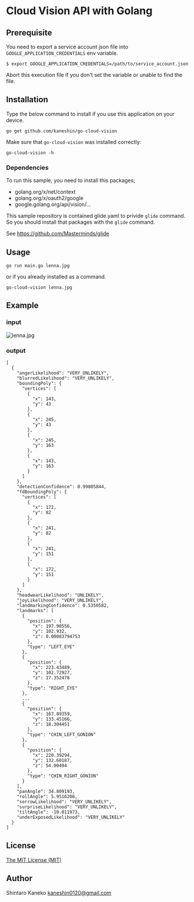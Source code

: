 # Cloud Vision API with Golang

## Prerequisite

You need to export a service account json file into `GOOGLE_APPLICATION_CREDENTIALS` env variable.

```
$ export GOOGLE_APPLICATION_CREDENTIALS=/path/to/service_account.json
```

Abort this execution file if you don't set the variable or unable to find the file.


## Installation

Type the below command to install if you use this application on your device.

```shell
go get github.com/kaneshin/go-cloud-vision
```

Make sure that `go-cloud-vision` was installed correctly:

```shell
go-cloud-vision -h
```

### Dependencies

To run this sample, you need to install this packages;

- golang.org/x/net/context
- golang.org/x/oauth2/google
- google.golang.org/api/vision/...

This sample repository is contained glide.yaml to privide `glide` command. So you should install that packages with the `glide` command.

See https://github.com/Masterminds/glide


## Usage

```shell
go run main.go lenna.jpg
```

or if you already installed as a command.

```shell
go-cloud-vision lenna.jpg
```

## Example

### input

![lenna.jpg](https://raw.githubusercontent.com/kaneshin/go-cloud-vision/master/lenna.jpg)

### output

```
[
  {
    "angerLikelihood": "VERY_UNLIKELY",
    "blurredLikelihood": "VERY_UNLIKELY",
    "boundingPoly": {
      "vertices": [
        {
          "x": 143,
          "y": 43
        },
        {
          "x": 245,
          "y": 43
        },
        {
          "x": 245,
          "y": 163
        },
        {
          "x": 143,
          "y": 163
        }
      ]
    },
    "detectionConfidence": 0.99805844,
    "fdBoundingPoly": {
      "vertices": [
        {
          "x": 172,
          "y": 82
        },
        {
          "x": 241,
          "y": 82
        },
        {
          "x": 241,
          "y": 151
        },
        {
          "x": 172,
          "y": 151
        }
      ]
    },
    "headwearLikelihood": "UNLIKELY",
    "joyLikelihood": "VERY_UNLIKELY",
    "landmarkingConfidence": 0.5350582,
    "landmarks": [
      {
        "position": {
          "x": 197.90556,
          "y": 102.932,
          "z": 0.00083794753
        },
        "type": "LEFT_EYE"
      },
      {
        "position": {
          "x": 223.43489,
          "y": 102.72927,
          "z": 17.352478
        },
        "type": "RIGHT_EYE"
      },
      ...
      {
        "position": {
          "x": 167.89359,
          "y": 133.45166,
          "z": 18.304451
        },
        "type": "CHIN_LEFT_GONION"
      },
      {
        "position": {
          "x": 220.39294,
          "y": 132.60187,
          "z": 54.00494
        },
        "type": "CHIN_RIGHT_GONION"
      }
    ],
    "panAngle": 34.809193,
    "rollAngle": 5.9516206,
    "sorrowLikelihood": "VERY_UNLIKELY",
    "surpriseLikelihood": "VERY_UNLIKELY",
    "tiltAngle": -10.011973,
    "underExposedLikelihood": "VERY_UNLIKELY"
  }
]
```


## License

[The MIT License (MIT)](http://kaneshin.mit-license.org/)


## Author

Shintaro Kaneko <kaneshin0120@gmail.com>
